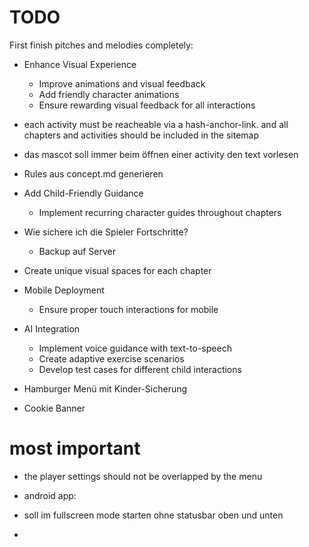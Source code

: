 TODO
====

First finish pitches and melodies completely:

- Enhance Visual Experience
    - Improve animations and visual feedback
    - Add friendly character animations
    - Ensure rewarding visual feedback for all interactions

- each activity must be reacheable via a hash-anchor-link. and all chapters and activities should be included in the sitemap

- das mascot soll immer beim öffnen einer activity den text vorlesen

- Rules aus concept.md generieren

- Add Child-Friendly Guidance
    - Implement recurring character guides throughout chapters

- Wie sichere ich die Spieler Fortschritte? 
    - Backup auf Server

- Create unique visual spaces for each chapter

- Mobile Deployment
    - Ensure proper touch interactions for mobile
- AI Integration
    - Implement voice guidance with text-to-speech
    - Create adaptive exercise scenarios
    - Develop test cases for different child interactions

- Hamburger Menü mit Kinder-Sicherung

- Cookie Banner

# most important
- the player settings should not be overlapped by the menu

- android app:
 - soll im fullscreen mode starten ohne statusbar oben und unten
 - 
